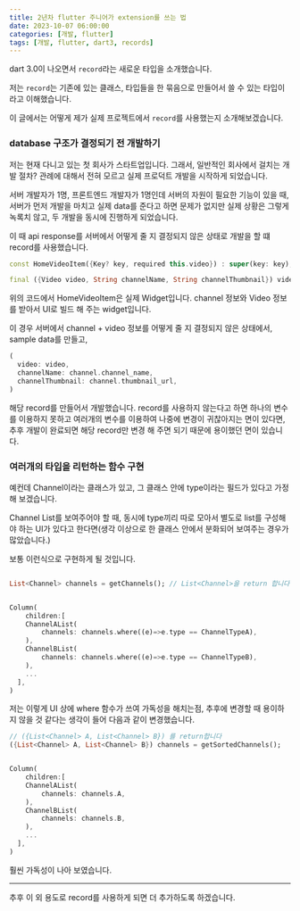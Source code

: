 ```yaml
---
title: 2년차 flutter 주니어가 extension를 쓰는 법
date: 2023-10-07 06:00:00
categories: [개발, flutter]
tags: [개발, flutter, dart3, records]
---
```


dart 3.0이 나오면서 `record`라는 새로운 타입을 소개했습니다.

저는 `record`는 기존에 있는 클래스, 타입들을 한 묶음으로 만들어서 쓸 수 있는 타입이라고 이해했습니다.

이 글에서는 어떻게 제가 실제 프로젝트에서 `record`를 사용했는지 소개해보겠습니다.



### database 구조가 결정되기 전 개발하기

저는 현재 다니고 있는 첫 회사가 스타트업입니다. 그래서, 일반적인 회사에서 걸치는 개발 절차? 관례에 대해서 전혀 모르고 실제 프로덕트 개발을 시작하게 되었습니다.

서버 개발자가 1명, 프론트엔드 개발자가 1명인데 서버의 자원이 필요한 기능이 있을 때, 서버가 먼저 개발을 마치고 실제 data를 준다고 하면 문제가 없지만 실제 상황은 그렇게 녹록치 않고, 두 개발을 동시에 진행하게 되었습니다.

이 때 api response를 서버에서 어떻게 줄 지 결정되지 않은 상태로 개발을 할 떄 record를 사용했습니다.

```dart
const HomeVideoItem({Key? key, required this.video}) : super(key: key);

final ({Video video, String channelName, String channelThumbnail}) video;
```

위의 코드에서 HomeVideoItem은 실제 Widget입니다. channel 정보와 Video 정보를 받아서 UI로 빌드 해 주는 widget입니다.

이 경우 서버에서 channel + video 정보를 어떻게 줄 지 결정되지 않은 상태에서, sample data를 만들고,

```dart
(
  video: video,
  channelName: channel.channel_name,
  channelThumbnail: channel.thumbnail_url,
)
```

해당 record를 만들어서 개발했습니다. record를 사용하지 않는다고 하면 하나의 변수를 이용하지 못하고 여러개의 변수를 이용하여 나중에 변경이 귀찮아지는 면이 있다면, 추후 개발이 완료되면 해당 record만 변경 해 주면 되기 때문에 용이했던 면이 있습니다.



### 여러개의 타입을 리턴하는 함수 구현

예컨데 Channel이라는 클래스가 있고, 그 클래스 안에 type이라는 필드가 있다고 가정 해 보겠습니다.

Channel List를 보여주어야 할 때, 동시에 type끼리 따로 모아서 별도로 list를 구성해야 하는 UI가 있다고 한다면(생각 이상으로 한 클래스 안에서 분화되어 보여주는 경우가 많았습니다.)

보통 이런식으로 구현하게 될 것입니다.

```dart 

List<Channel> channels = getChannels(); // List<Channel>을 return 합니다.


Column(
	children:[
    ChannelAList(
    	channels: channels.where((e)=>e.type == ChannelTypeA),
    ),
    ChannelBList(
    	channels: channels.where((e)=>e.type == ChannelTypeB),
    ),
    ...
  ],
)

```

저는 이렇게 UI 상에 where 함수가 쓰여 가독성을 해치는점, 추후에 변경할 때 용이하지 않을 것 같다는 생각이 들어 다음과 같이 변경했습니다.

```dart
// ({List<Channel> A, List<Channel> B}) 를 return합니다
({List<Channel> A, List<Channel> B}) channels = getSortedChannels(); 


Column(
	children:[
    ChannelAList(
    	channels: channels.A,
    ),
    ChannelBList(
    	channels: channels.B,
    ),
    ...
  ],
)

```

훨씬 가독성이 나아 보였습니다.

---

추후 이 외 용도로 record를 사용하게 되면 더 추가하도록 하겠습니다.
